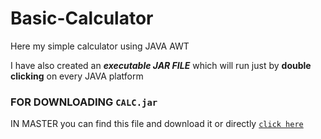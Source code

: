 # Basic-Calculator

Here my simple calculator using JAVA AWT 
 
 I have also created an **_executable JAR FILE_** which will run  just by **double clicking**  on every JAVA platform
 
 ### FOR DOWNLOADING `CALC.jar`  
 
   IN MASTER you can find this file and download it or directly [`click here`](https://github.com/harunansari27/Basic-Calculator-master/archive/refs/heads/main.zip)
